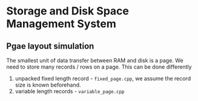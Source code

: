 # Storage and Disk Space Management System

## Pgae layout simulation
The smallest unit of data transfer between RAM and disk is a page. We need to store many records / rows on a page. This can be done differently

1. unpacked fixed length record - `fixed_page.cpp`, we assume the record size is known beforehand.
2. variable length records - `variable_page.cpp`
